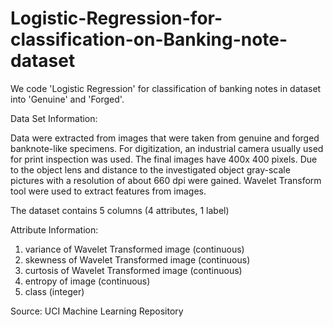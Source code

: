 # Logistic-Regression-for-classification-on-Banking-note-dataset
We code 'Logistic Regression' for classification of banking notes in dataset into 'Genuine' and 'Forged'.


Data Set Information:

Data were extracted from images that were taken from genuine and forged banknote-like specimens. For digitization, an industrial camera usually used for print inspection was used. The final images have 400x 400 pixels. Due to the object lens and distance to the investigated object gray-scale pictures with a resolution of about 660 dpi were gained. Wavelet Transform tool were used to extract features from images.

The dataset contains 5 columns (4 attributes, 1 label)

Attribute Information:

1. variance of Wavelet Transformed image (continuous) 
2. skewness of Wavelet Transformed image (continuous) 
3. curtosis of Wavelet Transformed image (continuous) 
4. entropy of image (continuous) 
5. class (integer)

Source: UCI Machine Learning Repository
